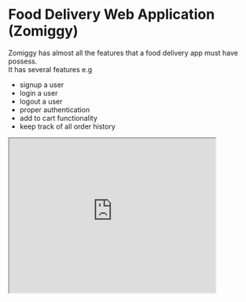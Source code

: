 <h1> Food Delivery Web Application (Zomiggy) </h1>
<div> Zomiggy has almost all the features that a food delivery app must have possess.</div>
<div>It has several features e.g <div>
      <ul>
        <li> signup a user</li>
        <li> login a user</li>
        <li> logout a user</li>
        <li> proper authentication </li>
        <li> add to cart functionality</li>
        <li> keep track of all order history</li>
    </ul>
  </div>
</div>  

<iframe width="420" height="315"
src="https://www.youtube.com/embed/tgbNymZ7vqY?controls=0">
</iframe>


  

